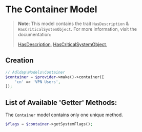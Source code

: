# The Container Model

> **Note**: This model contains the trait `HasDescription` & `HasCriticalSystemObject`.
> For more information, visit the documentation:
> 
> [HasDescription](traits/has-description.md),
> [HasCriticalSystemObject](traits/has-critical-system-object.md),

## Creation

```php
// Adldap\Models\Container
$container = $provider->make()->container([
    'cn' => 'VPN Users',
]);
```

## List of Available 'Getter' Methods:

The `Container` model contains only one unique method.

```php
$flags = $container->getSystemFlags();
```

